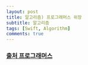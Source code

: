 ```yaml
---
layout: post
title: 알고리즘) 프로그래머스 위장
subtitle: 알고리즘
tags: [Swift, Algorithm]
comments: true
---
```


### [출처 프로그래머스](https://programmers.co.kr/learn/courses/30/lessons/42578?language=swift)

<script src="https://gist.github.com/bugkingK/a55b7201571074ccff9631773a13f161.js"></script>
